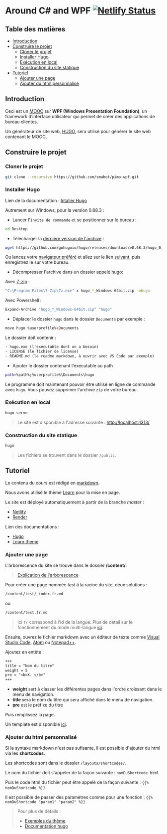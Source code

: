 # Around C# and WPF [![Netlify Status](https://api.netlify.com/api/v1/badges/0ddc6fed-bc69-4db4-a027-e873fc711646/deploy-status)](https://app.netlify.com/sites/pimo-wpf/deploys)<!-- omit in toc -->

## Table des matières <!-- omit in toc -->

- [Introduction](#introduction)
- [Construire le projet](#construire-le-projet)
  - [Cloner le projet](#cloner-le-projet)
  - [Installer Hugo](#installer-hugo)
  - [Exécution en local](#exécution-en-local)
  - [Construction du site statique](#construction-du-site-statique)
- [Tutoriel](#tutoriel)
  - [Ajouter une page](#ajouter-une-page)
  - [Ajouter du html personnalisé](#ajouter-du-html-personnalisé)

## Introduction

Ceci est un [MOOC](https://fr.wikipedia.org/wiki/Massive_Open_Online_Course) sur **WPF (Windows Presentation Foundation)**, un framework d’interface utilisateur qui permet de créer des applications de bureau clientes.

Un générateur de site web, [HUGO](https://gohugo.io/), sera utilisé pour générer le site web contenant le MOOC.

## Construire le projet

### Cloner le projet

```bash
git clone --recursive https://github.com/smahot/pimo-wpf.git
```

### Installer Hugo

Lien de la documentation : [Intaller Hugo](https://gohugo.io/getting-started/installing)

Autrement sur Windows, pour la version 0.68.3 :

- Lancer l'`invite de commande` et se positionner sur le bureau :

```bash
cd Desktop
```

- Télécharger la [dernière version de l'archive](https://github.com/gohugoio/hugo/releases/latest) :

```bash
wget https://github.com/gohugoio/hugo/releases/download/v0.68.3/hugo_0.68.3_Windows-64bit.zip
```

Ou lancez votre [navigateur préféré](https://www.mozilla.org/fr/firefox/new/) et allez sur le lien [suivant](https://github.com/gohugoio/hugo/releases/download/v0.68.3/hugo_0.68.3_Windows-64bit.zip), puis enregistrez le sur votre bureau.

- Décompresser l'archive dans un dossier appelé hugo:

Avec [7-zip](https://www.7-zip.fr/download.html) :

```bash
"C:\Program Files\7-Zip\7z.exe" x hugo_*_Windows-64bit.zip -ohugo
```

Avec Powershell :

```powershell
Expand-Archive "hugo_*_Windows-64bit.zip" "hugo"
```

- Déplacer le dossier `hugo` dans le dossier `Documents` par exemple :

```bash
move hugo %userprofile%\Documents
```

Le dossier doit contenir :

```txt
- hugo.exe (l'exécutable dont on a besoin)
- LICENSE (le fichier de license)
- README.md (le readme markdown, à ouvrir avec VS Code par exemple)
```

- Ajouter le dossier contenant l'executable au path

```bash
path=%path%;%userprofile%\Documents\hugo
```

Le programme doit maintenant pouvoir être utilisé en ligne de commande avec `hugo`.
Vous pouvez supprimer l'archive `zip` de votre bureau.

### Exécution en local

```bash
hugo serve
```

> Le site est disponible à l'adresse suivante : [http://localhost:1313/](http://localhost:1313/)

### Construction du site statique

```bash
hugo
```

> Les fichiers se trouvent dans le dossier `/public`.

## Tutoriel

Le contenu du cours est rédigé en [markdown](https://fr.wikipedia.org/wiki/Markdown).

Nous avons utilisé le thème [Learn](https://learn.netlify.com/en/) pour la mise en page.

Le site est déployé automatiquement à partir de la branche *master* :

- [Netlify](https://pimo-wpf.netlify.com)
- [Render](https://pimo-wpf.onrender.com/)

Lien des documentations :

- [Hugo](https://gohugo.io/documentation/)
- [Learn theme](https://learn.netlify.com/en/)

### Ajouter une page

L'arborescence du site se trouve dans le dossier **/content/**.

> [Explication de l'arborescence](https://learn.netlify.com/en/cont/pages/)

Pour créer une page nommée *test* à la racine du site, deux solutions :

```txt
/content/test/_index.fr.md
```

ou

```txt
/content/test.fr.md
```

> Ici `fr` correspond à l'id de la langue.
> Plus de détail sur le fonctionnement du mode multi-langue [ici](https://learn.netlify.com/en/cont/i18n/).

Ensuite, ouvrez le fichier markdown avec un éditeur de texte comme [Visual Studio Code](https://code.visualstudio.com/), [Atom](https://atom.io/) ou [Notepad++](https://notepad-plus-plus.org/).

Ajoutez en entête :

```txt
+++
title = "Nom du titre"
weight = 5
pre = "<b>X. </b>"
+++
```

- **weight** sert à classer les différentes pages dans l'ordre croissant dans le menu de navigation.
- **title** sera le nom du titre qui sera affiché dans le menu de navigation.
- **pre** est le préfixe du titre

Puis remplissez la page.

Un template est disponible [ici](/content/template.fr.md).

### Ajouter du html personnalisé

Si la syntaxe markdown n'est pas sufisante, il est possible d'ajouter du html via les **shortcodes**.

Les shortcodes sont dans le dossier `/layouts/shortcodes/`.

Le nom du fichier doit s'appeler de la façon suivante : `nomDuShortcode.html`

Puis le code html du fichier peut être appelé de la façon suivante : `{{% nomDuShortcode %}}`.

Il est possible de passer des paramètres comme pour une fonction : `{{% nomDuShortcode "param1" "param2" %}}`

> Pour plus de détails :
>
> - [Exemples du thème](https://learn.netlify.com/fr/shortcodes/)
> - [Documentation hugo](https://gohugo.io/content-management/shortcodes/)
